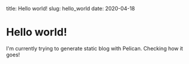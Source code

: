 title: Hello world!
slug: hello_world
date: 2020-04-18


Hello world!
==
I'm currently trying to generate static blog with Pelican.
Checking how it goes!
